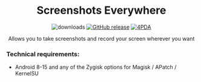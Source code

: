 <div align="center">
<h1>Screenshots Everywhere</h1>

![downloads](https://img.shields.io/github/downloads/vova7878-modules/ScreenshotsEverywhere/total)
[![GitHub release](https://img.shields.io/github/v/release/vova7878-modules/ScreenshotsEverywhere)](https://github.com/vova7878-modules/ScreenshotsEverywhere/releases)
[![4PDA](https://img.shields.io/badge/4PDA-Topic-blue)](https://4pda.to/forum/index.php?showtopic=915158&view=findpost&p=133308831)

<p>Allows you to take screenshots and record your screen wherever you want</p>
</div>

### Technical requirements:

- Android 8-15 and any of the Zygisk options for Magisk / APatch / KernelSU
